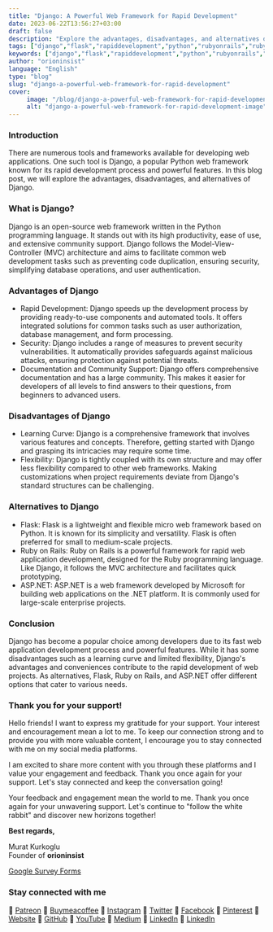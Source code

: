 ```yaml
---
title: "Django: A Powerful Web Framework for Rapid Development"
date: 2023-06-22T13:56:27+03:00
draft: false
description: "Explore the advantages, disadvantages, and alternatives of Django, a powerful web framework for rapid development."
tags: ["django","flask","rapiddevelopment","python","rubyonrails","ruby","aspnet"]
keywords: ["django","flask","rapiddevelopment","python","rubyonrails","ruby","aspnet"]
author: "orioninsist"
language: "English"
type: "blog"
slug: "django-a-powerful-web-framework-for-rapid-development"
cover: 
     image: "/blog/django-a-powerful-web-framework-for-rapid-development.md.png"
     alt: "django-a-powerful-web-framework-for-rapid-development-image"
---
```


### Introduction
There are numerous tools and frameworks available for developing web applications. One such tool is Django, a popular Python web framework known for its rapid development process and powerful features. In this blog post, we will explore the advantages, disadvantages, and alternatives of Django.

### What is Django?
Django is an open-source web framework written in the Python programming language. It stands out with its high productivity, ease of use, and extensive community support. Django follows the Model-View-Controller (MVC) architecture and aims to facilitate common web development tasks such as preventing code duplication, ensuring security, simplifying database operations, and user authentication.

### Advantages of Django
* Rapid Development: Django speeds up the development process by providing ready-to-use components and automated tools. It offers integrated solutions for common tasks such as user authorization, database management, and form processing.
* Security: Django includes a range of measures to prevent security vulnerabilities. It automatically provides safeguards against malicious attacks, ensuring protection against potential threats.
* Documentation and Community Support: Django offers comprehensive documentation and has a large community. This makes it easier for developers of all levels to find answers to their questions, from beginners to advanced users.
### Disadvantages of Django
* Learning Curve: Django is a comprehensive framework that involves various features and concepts. Therefore, getting started with Django and grasping its intricacies may require some time.
* Flexibility: Django is tightly coupled with its own structure and may offer less flexibility compared to other web frameworks. Making customizations when project requirements deviate from Django's standard structures can be challenging.
### Alternatives to Django
* Flask: Flask is a lightweight and flexible micro web framework based on Python. It is known for its simplicity and versatility. Flask is often preferred for small to medium-scale projects.
* Ruby on Rails: Ruby on Rails is a powerful framework for rapid web application development, designed for the Ruby programming language. Like Django, it follows the MVC architecture and facilitates quick prototyping.
* ASP.NET: ASP.NET is a web framework developed by Microsoft for building web applications on the .NET platform. It is commonly used for large-scale enterprise projects.
### Conclusion
Django has become a popular choice among developers due to its fast web application development process and powerful features. While it has some disadvantages such as a learning curve and limited flexibility, Django's advantages and conveniences contribute to the rapid development of web projects. As alternatives, Flask, Ruby on Rails, and ASP.NET offer different options that cater to various needs.

### Thank you for your support! 

Hello friends! I want to express my gratitude for your support. Your interest and encouragement mean a lot to me. To keep our connection strong and to provide you with more valuable content, I encourage you to stay connected with me on my social media platforms.

I am excited to share more content with you through these platforms and I value your engagement and feedback. Thank you once again for your support. Let's stay connected and keep the conversation going!

Your feedback and engagement mean the world to me. Thank you once again for your unwavering support.
Let's continue to "follow the white rabbit" and discover new horizons together!

**Best regards,**

 Murat Kurkoglu\
Founder of **orioninsist**

[Google Survey Forms](https://forms.gle/4X7MMNPCYARfNyRi8)

### Stay connected with me

🔗 [Patreon](https://www.patreon.com/orioninsist)
🔗 [Buymeacoffee](https://www.buymeacoffee.com/orioninsist)
🔗 [Instagram](https://www.instagram.com/insistorion/)
🔗 [Twitter](https://twitter.com/InsistOrion/)
🔗 [Facebook](https://www.facebook.com/insistorion)
🔗 [Pinterest](https://www.pinterest.com/orioninsist/)
🔗 [Website](https://orioninsist.org/)
🔗 [GitHub](https://github.com/orioninsist)
🔗 [YouTube](https://www.youtube.com/@orioninsist-official/)
🔗 [Medium](https://orioninsist.dev/)
🔗 [LinkedIn](https://www.linkedin.com/in/-murat-kurkoglu/)
🔗 [LinkedIn](https://www.linkedin.com/company/orioninsist/)


